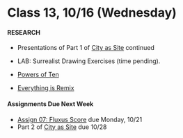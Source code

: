  # Class 13, 10/16 (Wednesday)


#### RESEARCH

 * Presentations of Part 1 of [City as Site](city_as_site.md) continued
 
 * LAB: Surrealist Drawing Exercises (time pending). 
 
 * [Powers of Ten](https://www.youtube.com/watch?v=0fKBhvDjuy0)
 
 * [Everything is Remix ](https://www.youtube.com/watch?v=nJPERZDfyWc)
 

 #### Assignments Due Next Week
 * [Assign 07: Fluxus Score](fluxus.md) due Monday, 10/21
 * Part 2 of [City as Site](city_as_site.md) due 10/28
